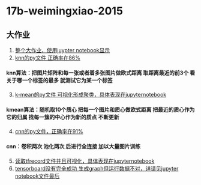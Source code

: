 # 17b-weimingxiao-2015

## 大作业 
1. [整个大作业，使用juypter notebook显示][1]
2. [knn的py文件 正确率在86%][2]
#### knn算法：把图片矩阵和每一张或者着多张图片做欧式距离 取距离最近的前3个 看关于哪一个标签的最多 就测试它为某一个标签
3. [k-mean的py文件 可视化形成聚类，具体表现在jupyternotebook][3]
#### kmean算法：随机取10个质心 把每一个图片和质心做欧式距离 把最近的质心作为它的归属 找每一簇的中心作为新的质点 不断更新
4. [cnn的py文件，正确率在91%][4]
#### cnn：卷积两次 池化两次 后进行全连接 加以大量图片训练
5. [读取tfrecord文件并且可视化，具体表现在jupyternotebook][5]
6. [tensorboard没有完全成功 生成graph但运行数据不对，详请见jupyter notebook文件最后][1]

[1]:https://github.com/m-L-0/17b-weimingxiao-2015/blob/master/FashionMNIST_Challenge/code/main.ipynb 
[2]:https://github.com/m-L-0/17b-weimingxiao-2015/blob/master/FashionMNIST_Challenge/code/knn.py
[3]:https://github.com/m-L-0/17b-weimingxiao-2015/blob/master/FashionMNIST_Challenge/code/k_mean.py
[4]:https://github.com/m-L-0/17b-weimingxiao-2015/blob/master/FashionMNIST_Challenge/code/cnn.py
[5]:https://github.com/m-L-0/17b-weimingxiao-2015/blob/master/FashionMNIST_Challenge/code/slight.py
